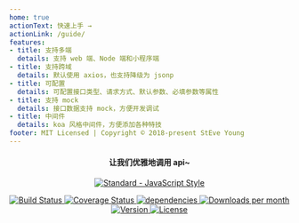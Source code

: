 ```yaml
---
home: true
actionText: 快速上手 →
actionLink: /guide/
features:
- title: 支持多端
  details: 支持 web 端、Node 端和小程序端
- title: 支持跨域
  details: 默认使用 axios，也支持降级为 jsonp
- title: 可配置
  details: 可配置接口类型、请求方式、默认参数、必填参数等属性
- title: 支持 mock
  details: 接口数据支持 mock，方便开发调试
- title: 中间件
  details: koa 风格中间件，方便添加各种特技
footer: MIT Licensed | Copyright © 2018-present StEve Young
---
```


<h4 align="center">让我们优雅地调用 api~</h4>

<p align="center">
    <a href="https://github.com/feross/standard" target="_blank">
        <img :src="$withBase('/standard.svg')" alt="Standard - JavaScript Style">
    </a>
</p>

<p align="center">
    <a href="https://circleci.com/gh/tuateam/tua-api/tree/master" target="_blank">
        <img src="https://img.shields.io/circleci/project/github/tuateam/tua-api/master.svg" alt="Build Status">
    </a>
    <a href="https://codecov.io/github/tuateam/tua-api?branch=master" target="_blank">
        <img src="https://img.shields.io/codecov/c/github/tuateam/tua-api/master.svg" alt="Coverage Status">
    </a>
    <a href="https://david-dm.org/tuateam/tua-api" target="_blank">
        <img src="https://david-dm.org/tuateam/tua-api.svg" alt="dependencies">
    </a>
    <a href="https://www.npmjs.com/package/tua-api" target="_blank">
        <img src="https://badgen.net/npm/dm/tua-api" alt="Downloads per month">
        <img src="https://img.shields.io/npm/v/tua-api.svg" alt="Version">
        <img src="https://img.shields.io/npm/l/tua-api.svg" alt="License">
    </a>
</p>
